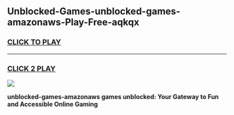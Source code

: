 
## Unblocked-Games-unblocked-games-amazonaws-Play-Free-aqkqx
<h3>
<a href="https://premium76.site?title=unblocked-games-amazonaws&ref=10A">CLICK TO PLAY</a></h3>
<hr>

<h3>
<a href="https://premium76.site?title=unblocked-games-amazonaws&ref=10A">CLICK 2 PLAY</a>
  
</h3>

<a href="https://premium76.site?title=unblocked-games-amazonaws&ref=10A"><img src="https://clearcache.store/games.png"></a>


**unblocked-games-amazonaws games unblocked: Your Gateway to Fun and Accessible Online Gaming**
